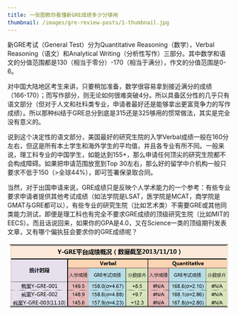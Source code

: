 ```yaml
---
title: 一张图教你看懂新GRE成绩多少分够用
thumbnail: /images/gre-review-posts/1-thumbnail.jpg
---
```


新GRE考试（General Test）分为Quantitative Reasoning（数学），Verbal Reasoning（语文）和Analytical Writing（分析性写作）三部分。其中数学和语文的分值范围都是130（相当于零分）-170（相当于满分），作文的分值范围是0-6。

<!--more-->

对中国大陆地区考生来讲，只要稍加准备，数学很容易拿到接近满分的成绩（166-170）；而写作部分，则无论如何很难突破4分。所以具备区分性的几乎只有语文部分（但对于人文和社科类专业，申请者最好还是能够拿出更富竞争力的写作成绩）。所以那种纠结于GRE总分到底是315还是325够用的惯常做法，其实是完全没有意义的。

说到这个决定性的语文部分，美国最好的研究生院的入学Verbal成绩一般在160分左右，但这是所有本土学生和海外学生的平均值，并且各专业有所不同。一般来说，理工科专业的中国学生，如能达到155+，那么申请任何顶尖的研究生院都不会构成障碍。如果把申请范围放宽到Top 30左右，那么好的留学中介机构一般只要求不低于150（>全球44%），即可签署保录取合同。

当然，对于出国申请来说，GRE成绩只是反映个人学术能力的一个参考：有些专业要求申请者提供其他考试成绩（如法学院是LSAT，医学院是MCAT，商学院是GMAT与GRE都可以），有些专业的研究生院（比如艺术类）不需要GRE或其他同类能力测试，即便是理工科也有完全不要求GRE成绩的顶级研究生院（比如MIT的EECS）。而且话说回来，如果你的GPA是4.0，又在Science一类的顶级期刊发表文章，又有哪个偏执狂会要求你的GRE成绩呢？

![Figure 1](/images/gre-review-posts/1-1.jpg)
